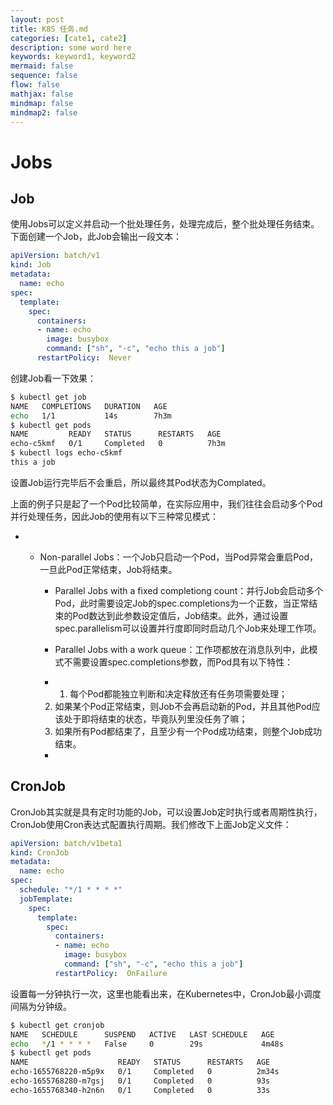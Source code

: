 ```yaml
---
layout: post
title: K8S 任务.md
categories: [cate1, cate2]
description: some word here
keywords: keyword1, keyword2
mermaid: false
sequence: false
flow: false
mathjax: false
mindmap: false
mindmap2: false
---
```

# Jobs

## Job

使用Jobs可以定义并启动一个批处理任务，处理完成后，整个批处理任务结束。下面创建一个Job，此Job会输出一段文本：

```yml
apiVersion: batch/v1
kind: Job
metadata:
  name: echo
spec:
  template:
    spec:
      containers:
      - name: echo
        image: busybox
        command: ["sh", "-c", "echo this a job"]
      restartPolicy:  Never
```



创建Job看一下效果：

```sh
$ kubectl get job
NAME   COMPLETIONS   DURATION   AGE
echo   1/1           14s        7h3m
$ kubectl get pods
NAME         READY   STATUS      RESTARTS   AGE
echo-c5kmf   0/1     Completed   0          7h3m
$ kubectl logs echo-c5kmf
this a job
```



设置Job运行完毕后不会重启，所以最终其Pod状态为Complated。

上面的例子只是起了一个Pod比较简单，在实际应用中，我们往往会启动多个Pod并行处理任务，因此Job的使用有以下三种常见模式：

- - Non-parallel Jobs：一个Job只启动一个Pod，当Pod异常会重启Pod，一旦此Pod正常结束，Job将结束。

    - Parallel Jobs with a fixed completiong count：并行Job会启动多个Pod，此时需要设定Job的spec.completions为一个正数，当正常结束的Pod数达到此参数设定值后，Job结束。此外，通过设置spec.parallelism可以设置并行度即同时启动几个Job来处理工作项。

    - Parallel Jobs with a work queue：工作项都放在消息队列中，此模式不需要设置spec.completions参数，而Pod具有以下特性：

    - 1. 每个Pod都能独立判断和决定释放还有任务项需要处理；
    2. 如果某个Pod正常结束，则Job不会再启动新的Pod，并且其他Pod应该处于即将结束的状态，毕竟队列里没任务了嘛；
    3. 如果所有Pod都结束了，且至少有一个Pod成功结束，则整个Job成功结束。

    -

## CronJob

CronJob其实就是具有定时功能的Job，可以设置Job定时执行或者周期性执行，CronJob使用Cron表达式配置执行周期。我们修改下上面Job定义文件：

```yml
apiVersion: batch/v1beta1
kind: CronJob
metadata:
  name: echo
spec:
  schedule: "*/1 * * * *"
  jobTemplate:
    spec:
      template:
        spec:
          containers:
          - name: echo
            image: busybox
            command: ["sh", "-c", "echo this a job"]
          restartPolicy:  OnFailure
```



设置每一分钟执行一次，这里也能看出来，在Kubernetes中，CronJob最小调度间隔为分钟级。

```sh
$ kubectl get cronjob
NAME   SCHEDULE      SUSPEND   ACTIVE   LAST SCHEDULE   AGE
echo   */1 * * * *   False     0        29s             4m48s
$ kubectl get pods
NAME                    READY   STATUS      RESTARTS   AGE
echo-1655768220-m5p9x   0/1     Completed   0          2m34s
echo-1655768280-m7gsj   0/1     Completed   0          93s
echo-1655768340-h2n6n   0/1     Completed   0          33s
```